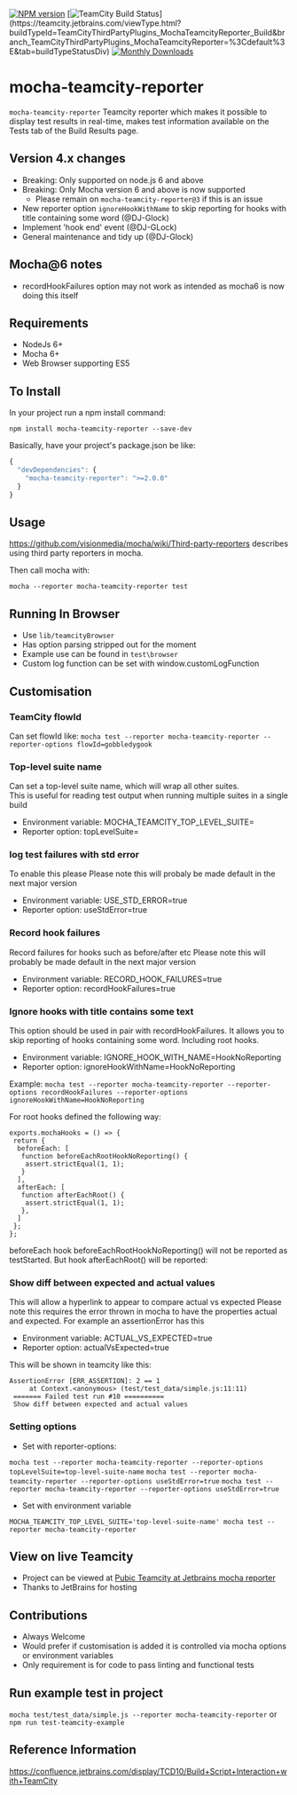 [![NPM version](https://badge.fury.io/js/mocha-teamcity-reporter.svg)](http://badge.fury.io/js/mocha-teamcity-reporter)
[![TeamCity Build Status](https://teamcity.jetbrains.com/guestAuth/app/rest/builds/buildType:(id:TeamCityThirdPartyPlugins_MochaTeamcityReporter_Build)/statusIcon.svg)](https://teamcity.jetbrains.com/viewType.html?buildTypeId=TeamCityThirdPartyPlugins_MochaTeamcityReporter_Build&branch_TeamCityThirdPartyPlugins_MochaTeamcityReporter=%3Cdefault%3E&tab=buildTypeStatusDiv)
[![Monthly Downloads](https://img.shields.io/npm/dm/mocha-teamcity-reporter.svg)](https://npmjs.org/package/mocha-teamcity-reporter)

# mocha-teamcity-reporter #

`mocha-teamcity-reporter` Teamcity reporter which makes it possible to display test results in real-time, makes test information
available on the Tests tab of the Build Results page.

## Version 4.x changes

* Breaking: Only supported on node.js 6 and above
* Breaking: Only Mocha version 6 and above is now supported
  * Please remain on `mocha-teamcity-reporter@3` if this is an issue
* New reporter option `ignoreHookWithName` to skip reporting for hooks with title containing some word (@DJ-Glock)
* Implement 'hook end' event (@DJ-GLock)
* General maintenance and tidy up (@DJ-Glock)

## Mocha@6 notes

* recordHookFailures option may not work as intended as mocha6 is now doing this itself

## Requirements

* NodeJs 6+
* Mocha 6+
* Web Browser supporting ES5

## To Install

In your project run a npm install command:

``` npm install mocha-teamcity-reporter --save-dev ```

Basically, have your project's package.json be like:

``` js
{
  "devDependencies": {
    "mocha-teamcity-reporter": ">=2.0.0"
  }
}
```

## Usage

<https://github.com/visionmedia/mocha/wiki/Third-party-reporters> describes using third party reporters in mocha.

Then call mocha with:

`mocha --reporter mocha-teamcity-reporter test`

## Running In Browser

* Use `lib/teamcityBrowser`
* Has option parsing stripped out for the moment
* Example use can be found in `test\browser`
* Custom log function can be set with window.customLogFunction

## Customisation

### TeamCity flowId

Can set flowId like:
`mocha test --reporter mocha-teamcity-reporter --reporter-options flowId=gobbledygook`

### Top-level suite name

Can set a top-level suite name, which will wrap all other suites.  
This is useful for reading test output when running multiple suites in a single build

* Environment variable: MOCHA_TEAMCITY_TOP_LEVEL_SUITE=<suiteName>
* Reporter option: topLevelSuite=<suiteName>

### log test failures with std error

To enable this please
Please note this will probaly be made default in the next major version

* Environment variable: USE_STD_ERROR=true  
* Reporter option: useStdError=true

### Record hook failures

Record failures for hooks such as before/after etc
Please note this will probably be made default in the next major version

* Environment variable: RECORD_HOOK_FAILURES=true  
* Reporter option: recordHookFailures=true

### Ignore hooks with title contains some text

This option should be used in pair with recordHookFailures. It allows you to skip reporting of hooks containing some word. Including root hooks.

* Environment variable: IGNORE_HOOK_WITH_NAME=HookNoReporting  
* Reporter option: ignoreHookWithName=HookNoReporting

Example:
`mocha test --reporter mocha-teamcity-reporter --reporter-options recordHookFailures --reporter-options ignoreHookWithName=HookNoReporting`

For root hooks defined the following way:

```
exports.mochaHooks = () => {
 return {
  beforeEach: [
   function beforeEachRootHookNoReporting() {
    assert.strictEqual(1, 1);
   }
  ],
  afterEach: [
   function afterEachRoot() {
    assert.strictEqual(1, 1);
   },
  ]
 };
};
```

beforeEach hook beforeEachRootHookNoReporting() will not be reported as testStarted. But hook afterEachRoot() will be reported:

### Show diff between expected and actual values

This will allow a hyperlink to appear to compare actual vs expected
Please note this requires the error thrown in mocha to have the properties actual and expected. For example an assertionError has this

* Environment variable: ACTUAL_VS_EXPECTED=true  
* Reporter option: actualVsExpected=true

This will be shown in teamcity like this:

```
AssertionError [ERR_ASSERTION]: 2 == 1
     at Context.<anonymous> (test/test_data/simple.js:11:11)
 ======= Failed test run #10 ==========
 Show diff between expected and actual values
 ```

### Setting options

* Set with reporter-options:

`mocha test --reporter mocha-teamcity-reporter --reporter-options topLevelSuite=top-level-suite-name`
`mocha test --reporter mocha-teamcity-reporter --reporter-options useStdError=true`
`mocha test --reporter mocha-teamcity-reporter --reporter-options useStdError=true`

* Set with environment variable

`MOCHA_TEAMCITY_TOP_LEVEL_SUITE='top-level-suite-name' mocha test --reporter mocha-teamcity-reporter`

## View on live Teamcity

* Project can be viewed at
[Pubic Teamcity at Jetbrains mocha reporter](https://teamcity.jetbrains.com/project.html?projectId=TeamCityThirdPartyPlugins_MochaTeamcityReporter)
* Thanks to JetBrains for hosting

## Contributions

* Always Welcome
* Would prefer if customisation is added it is controlled via mocha options or environment variables
* Only requirement is for code to pass linting and functional tests

## Run example test in project

`mocha test/test_data/simple.js --reporter mocha-teamcity-reporter` or `npm run test-teamcity-example`

## Reference Information

<https://confluence.jetbrains.com/display/TCD10/Build+Script+Interaction+with+TeamCity>
